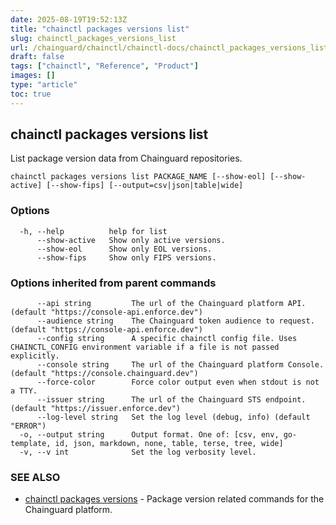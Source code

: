 ```yaml
---
date: 2025-08-19T19:52:13Z
title: "chainctl packages versions list"
slug: chainctl_packages_versions_list
url: /chainguard/chainctl/chainctl-docs/chainctl_packages_versions_list/
draft: false
tags: ["chainctl", "Reference", "Product"]
images: []
type: "article"
toc: true
---
```

## chainctl packages versions list

List package version data from Chainguard repositories.

```
chainctl packages versions list PACKAGE_NAME [--show-eol] [--show-active] [--show-fips] [--output=csv|json|table|wide]
```

### Options

```
  -h, --help          help for list
      --show-active   Show only active versions.
      --show-eol      Show only EOL versions.
      --show-fips     Show only FIPS versions.
```

### Options inherited from parent commands

```
      --api string         The url of the Chainguard platform API. (default "https://console-api.enforce.dev")
      --audience string    The Chainguard token audience to request. (default "https://console-api.enforce.dev")
      --config string      A specific chainctl config file. Uses CHAINCTL_CONFIG environment variable if a file is not passed explicitly.
      --console string     The url of the Chainguard platform Console. (default "https://console.chainguard.dev")
      --force-color        Force color output even when stdout is not a TTY.
      --issuer string      The url of the Chainguard STS endpoint. (default "https://issuer.enforce.dev")
      --log-level string   Set the log level (debug, info) (default "ERROR")
  -o, --output string      Output format. One of: [csv, env, go-template, id, json, markdown, none, table, terse, tree, wide]
  -v, --v int              Set the log verbosity level.
```

### SEE ALSO

* [chainctl packages versions](/chainguard/chainctl/chainctl-docs/chainctl_packages_versions/)	 - Package version related commands for the Chainguard platform.

